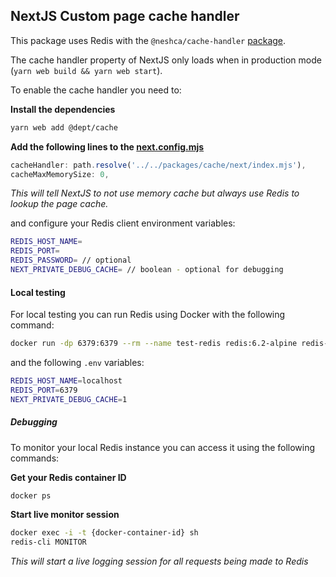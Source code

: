 ## NextJS Custom page cache handler

This package uses Redis with the `@neshca/cache-handler` [package](https://caching-tools.github.io/next-shared-cache).

The cache handler property of NextJS only loads when in production mode (`yarn web build && yarn web start`).

To enable the cache handler you need to:

**Install the dependencies**

```bash
yarn web add @dept/cache
```

**Add the following lines to the [next.config.mjs](/apps/web/config/cache-handler.mjs)**

```typescript
cacheHandler: path.resolve('../../packages/cache/next/index.mjs'),
cacheMaxMemorySize: 0,
```

_This will tell NextJS to not use memory cache but always use Redis to lookup the page cache._

and configure your Redis client environment variables:

```bash
REDIS_HOST_NAME=
REDIS_PORT=
REDIS_PASSWORD= // optional
NEXT_PRIVATE_DEBUG_CACHE= // boolean - optional for debugging
```

#### Local testing

For local testing you can run Redis using Docker with the following command:

```bash
docker run -dp 6379:6379 --rm --name test-redis redis:6.2-alpine redis-server --loglevel warning
```

and the following `.env` variables:

```bash
REDIS_HOST_NAME=localhost
REDIS_PORT=6379
NEXT_PRIVATE_DEBUG_CACHE=1
```

##### Debugging

To monitor your local Redis instance you can access it using the following commands:

**Get your Redis container ID**

```bash
docker ps
```

**Start live monitor session**

```bash
docker exec -i -t {docker-container-id} sh
redis-cli MONITOR
```

_This will start a live logging session for all requests being made to Redis_
